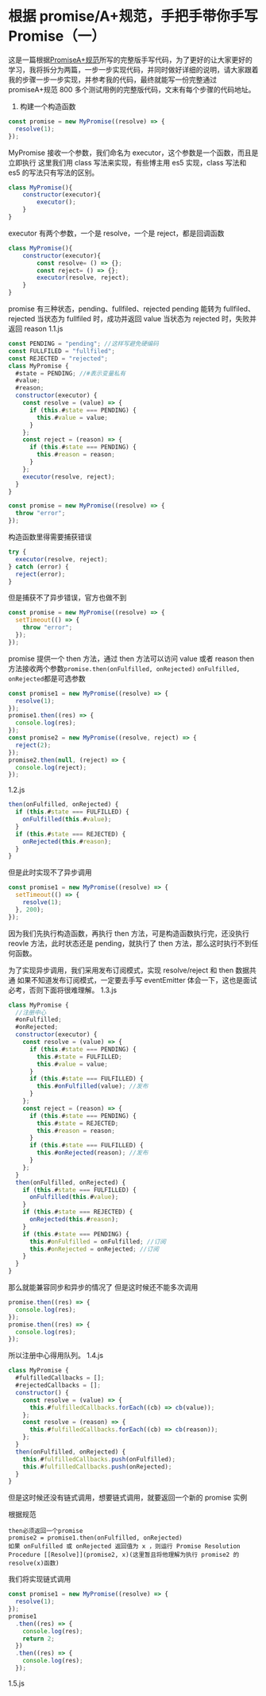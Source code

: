 # 根据 promise/A+规范，手把手带你手写 Promise（一）

这是一篇根据[PromiseA+规范](https://promisesaplus.com/)所写的完整版手写代码，为了更好的让大家更好的学习，我将拆分为两篇，一步一步实现代码，并同时做好详细的说明，请大家跟着我的步骤一步一步实现，并参考我的代码，最终就能写一份完整通过 promiseA+规范 800 多个测试用例的完整版代码，文末有每个步骤的代码地址。

1. 构建一个构造函数

```js
const promise = new MyPromise((resolve) => {
  resolve(1);
});
```

MyPromise 接收一个参数，我们命名为 executor，这个参数是一个函数，而且是立即执行
这里我们用 class 写法来实现，有些博主用 es5 实现，class 写法和 es5 的写法只有写法的区别。

```js
class MyPromise(){
    constructor(executor){
        executor();
    }
}

```

executor 有两个参数，一个是 resolve，一个是 reject，都是回调函数

```js
class MyPromise(){
    constructor(executor){
        const resolve= () => {};
        const reject= () => {};
        executor(resolve, reject);
    }
}
```

promise 有三种状态，pending、fullfiled、rejected
pending 能转为 fullfiled、rejected
当状态为 fullfiled 时，成功并返回 value
当状态为 rejected 时，失败并返回 reason
1.1.js

```js
const PENDING = "pending"; //这样写避免硬编码
const FULLFILED = "fullfiled";
const REJECTED = "rejected";
class MyPromise {
  #state = PENDING; //#表示变量私有
  #value;
  #reason;
  constructor(executor) {
    const resolve = (value) => {
      if (this.#state === PENDING) {
        this.#value = value;
      }
    };
    const reject = (reason) => {
      if (this.#state === PENDING) {
        this.#reason = reason;
      }
    };
    executor(resolve, reject);
  }
}
```

```js
const promise = new MyPromise((resolve) => {
  throw "error";
});
```

构造函数里得需要捕获错误

```js
try {
  executor(resolve, reject);
} catch (error) {
  reject(error);
}
```

但是捕获不了异步错误，官方也做不到

```js
const promise = new MyPromise((resolve) => {
  setTimeout(() => {
    throw "error";
  });
});
```

promise 提供一个 then 方法，通过 then 方法可以访问 value 或者 reason
then 方法接收两个参数`promise.then(onFulfilled, onRejected)`
`onFulfilled, onRejected`都是可选参数

```js
const promise1 = new MyPromise((resolve) => {
  resolve(1);
});
promise1.then((res) => {
  console.log(res);
});
const promise2 = new MyPromise((resolve, reject) => {
  reject(2);
});
promise2.then(null, (reject) => {
  console.log(reject);
});
```

1.2.js

```js
then(onFulfilled, onRejected) {
  if (this.#state === FULFILLED) {
    onFulfilled(this.#value);
  }
  if (this.#state === REJECTED) {
    onRejected(this.#reason);
  }
}
```

但是此时实现不了异步调用

```js
const promise1 = new MyPromise((resolve) => {
  setTimeout(() => {
    resolve(1);
  }, 200);
});
```

因为我们先执行构造函数，再执行 then 方法，可是构造函数执行完，还没执行 reovle 方法，此时状态还是 pending，就执行了 then 方法，那么这时执行不到任何函数。

为了实现异步调用，我们采用发布订阅模式，实现 resolve/reject 和 then 数据共通
如果不知道发布订阅模式，一定要去手写 eventEmitter 体会一下，这也是面试必考，否则下面将很难理解。
1.3.js

```js
class MyPromise {
  //注册中心
  #onFulfilled;
  #onRejected;
  constructor(executor) {
    const resolve = (value) => {
      if (this.#state === PENDING) {
        this.#state = FULFILLED;
        this.#value = value;
      }
      if (this.#state === FULFILLED) {
        this.#onFulfilled(value); //发布
      }
    };
    const reject = (reason) => {
      if (this.#state === PENDING) {
        this.#state = REJECTED;
        this.#reason = reason;
      }
      if (this.#state === FULFILLED) {
        this.#onRejected(reason); //发布
      }
    };
  }
  then(onFulfilled, onRejected) {
    if (this.#state === FULFILLED) {
      onFulfilled(this.#value);
    }
    if (this.#state === REJECTED) {
      onRejected(this.#reason);
    }
    if (this.#state === PENDING) {
      this.#onFulfilled = onFulfilled; //订阅
      this.#onRejected = onRejected; //订阅
    }
  }
}
```

那么就能兼容同步和异步的情况了
但是这时候还不能多次调用

```js
promise.then((res) => {
  console.log(res);
});
promise.then((res) => {
  console.log(res);
});
```

所以注册中心得用队列。
1.4.js

```js
class MyPromise {
  #fulfilledCallbacks = [];
  #rejectedCallbacks = [];
  constructor() {
    const resolve = (value) => {
      this.#fulfilledCallbacks.forEach((cb) => cb(value));
    };
    const resolve = (reason) => {
      this.#fulfilledCallbacks.forEach((cb) => cb(reason));
    };
  }
  then(onFulfilled, onRejected) {
    this.#fulfilledCallbacks.push(onFulfilled);
    this.#fulfilledCallbacks.push(onRejected);
  }
}
```

但是这时候还没有链式调用，想要链式调用，就要返回一个新的 promise 实例

根据规范

```
then必须返回一个promise
promise2 = promise1.then(onFulfilled, onRejected)
如果 onFulfilled 或 onRejected 返回值为 x ，则运行 Promise Resolution Procedure [[Resolve]](promise2, x)(这里暂且将他理解为执行 promise2 的 resolve(x)函数)

```

我们将实现链式调用

```js
const promise1 = new MyPromise((resolve) => {
  resolve(1);
});
promise1
  .then((res) => {
    console.log(res);
    return 2;
  })
  .then((res) => {
    console.log(res);
  });
```

1.5.js

```js

```
